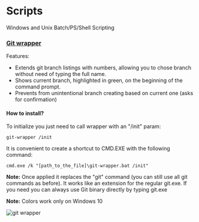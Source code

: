 # Scripts
Windows and Unix Batch/PS/Shell Scripting


### [Git wrapper](https://github.com/maxwroc/WinScripts/blob/master/batch/git-wrapper.bat)
Features:
* Extends git branch listings with numbers, allowing you to chose branch without need of typing the full name. 
* Shows current branch, highlighted in green, on the beginning of the command prompt.
* Prevents from unintentional branch creating based on current one (asks for confirmation)

#### How to install?
To initialize you just need to call wrapper with an "/init" param:

`git-wrapper /init`

It is convenient to create a shortcut to CMD.EXE with the following command:

`cmd.exe /k "[path_to_the_file]\git-wrapper.bat /init"`

**Note:** Once applied it replaces the "git" command (you can still use all git commands as before). It works like an extension for the regular git.exe. If you need you can always use Git binary directly by typing git.exe

**Note:** Colors work only on Windows 10

![git wrapper](https://github.com/maxwroc/WinScripts/blob/master/batch/git-wrapper.png)
